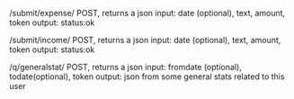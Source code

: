 /submit/expense/
  POST, returns a json
  input: date (optional), text, amount, token
  output: status:ok

/submit/income/
  POST, returns a json
  input: date (optional), text, amount, token
  output: status:ok

/q/generalstat/
  POST, returns a json
  input: fromdate (optional), todate(optional), token
  output: json from some general stats related to this user